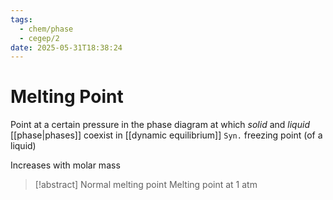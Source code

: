 ```yaml
---
tags:
  - chem/phase
  - cegep/2
date: 2025-05-31T18:38:24
---
```


# Melting Point

Point at a certain pressure in the phase diagram at which *solid* and *liquid* [[phase|phases]] coexist in [[dynamic equilibrium]]
`Syn.` freezing point (of a liquid)

Increases with molar mass

> [!abstract] Normal melting point
> Melting point at 1 atm